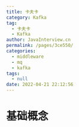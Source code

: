 ```yaml
---
title: 卡夫卡
category: Kafka
tag: 
  - 卡夫卡
  - Kafka
author: JavaInterview.cn
permalink: /pages/3ce550/
categories: 
  - middleware
  - mq
  - kafka
tags: 
  - null
date: 2022-04-21 22:12:56
---
```


# 基础概念
